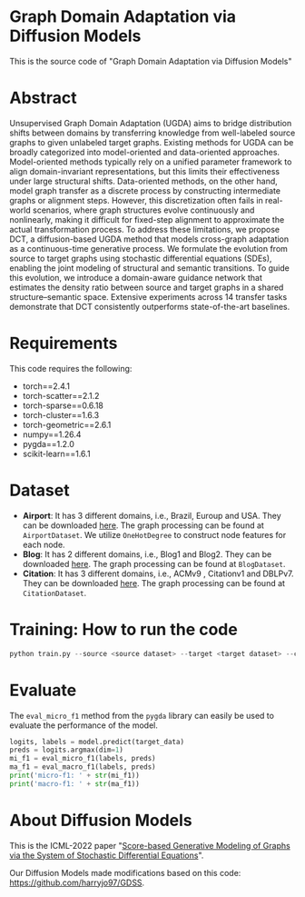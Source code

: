 # Graph Domain Adaptation via Diffusion Models
This is the source code of "Graph Domain Adaptation via Diffusion Models"

# Abstract

Unsupervised Graph Domain Adaptation (UGDA) aims to bridge distribution shifts between domains by transferring knowledge from well-labeled source graphs to given unlabeled target graphs.
Existing methods for UGDA can be broadly categorized into model-oriented and data-oriented approaches. Model-oriented methods typically rely on a unified parameter framework to align domain-invariant representations, but this limits their effectiveness under large structural shifts. Data-oriented methods, on the other hand, model graph transfer as a discrete process by constructing intermediate graphs or alignment steps.
However, this discretization often fails in real-world scenarios, where graph structures evolve continuously and nonlinearly, making it difficult for fixed-step alignment to approximate the actual transformation process.
To address these limitations, we propose DCT, a diffusion-based UGDA method that models cross-graph adaptation as a continuous-time generative process. We formulate the evolution from source to target graphs using stochastic differential equations (SDEs), enabling the joint modeling of structural and semantic transitions. To guide this evolution, we introduce a domain-aware guidance network that estimates the density ratio between source and target graphs in a shared structure–semantic space.  Extensive experiments across 14 transfer tasks demonstrate that DCT consistently outperforms state-of-the-art baselines.

# Requirements
This code requires the following:
* torch==2.4.1
* torch-scatter==2.1.2
* torch-sparse==0.6.18
* torch-cluster==1.6.3
* torch-geometric==2.6.1
* numpy==1.26.4
* pygda==1.2.0
* scikit-learn==1.6.1

# Dataset
* **Airport**: It has 3 different domains, i.e., Brazil, Euroup and USA. They can be
  downloaded [here](https://drive.google.com/drive/folders/1zlluWoeukD33ZxwaTRQi3jCdD0qC-I2j?usp=share_link). The graph
  processing can be found at ``AirportDataset``. We utilize ``OneHotDegree`` to construct node features for each node.
* **Blog**: It has 2 different domains, i.e., Blog1 and Blog2. They can be
  downloaded [here](https://drive.google.com/drive/folders/1jKKG0o7rEY-BaVEjBhuGijzwwhU0M-pQ?usp=share_link). The graph
  processing can be found at ``BlogDataset``.
* **Citation**: It has 3 different domains, i.e., ACMv9 , Citationv1 and DBLPv7. They can be
  downloaded [here](https://drive.google.com/drive/folders/1ntNt3qHE4p9Us8Re9tZDaB-tdtqwV8AX?usp=share_link). The graph
  processing can be found at ``CitationDataset``.

# Training: How to run the code

```python
python train.py --source <source dataset> --target <target dataset> --config <config filename>
```

# Evaluate

The `eval_micro_f1` method from the `pygda` library can easily be used to evaluate the performance of the model.

```python
logits, labels = model.predict(target_data)
preds = logits.argmax(dim=1)
mi_f1 = eval_micro_f1(labels, preds)
ma_f1 = eval_macro_f1(labels, preds)
print('micro-f1: ' + str(mi_f1))
print('macro-f1: ' + str(ma_f1))
```

# About Diffusion Models

This is the ICML-2022 paper "[Score-based Generative Modeling of Graphs via the System of Stochastic Differential Equations](https://arxiv.org/abs/2202.02514)".

Our Diffusion Models made modifications based on this code: https://github.com/harryjo97/GDSS.
